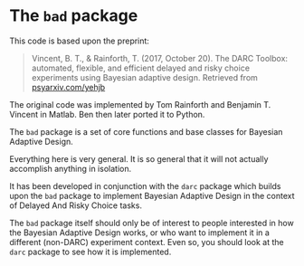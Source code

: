 # The `bad` package

This code is based upon the preprint:
> Vincent, B. T., & Rainforth, T. (2017, October 20). The DARC Toolbox: automated, flexible, and efficient delayed and risky choice experiments using Bayesian adaptive design. Retrieved from [psyarxiv.com/yehjb](https://psyarxiv.com/yehjb)

The original code was implemented by Tom Rainforth and Benjamin T. Vincent in Matlab. Ben then later ported it to Python.

The `bad` package is a set of core functions and base classes for Bayesian Adaptive Design.

Everything here is very general. It is so general that it will not actually accomplish anything in isolation. 

It has been developed in conjunction with the `darc` package which builds upon the `bad` package to implement Bayesian Adaptive Design in the context of Delayed And Risky Choice tasks. 

The `bad` package itself should only be of interest to people interested in how the Bayesian Adaptive Design works, or who want to implement it in a different (non-DARC) experiment context. Even so, you should look at the `darc` package to see how it is implemented.

